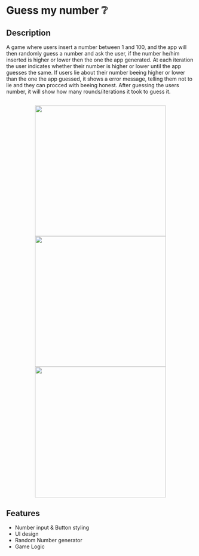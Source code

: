# Guess my number ❔

## Description

A game where users insert a number between 1 and 100, and the app will then randomly guess a number and ask the user,
if the number he/him inserted is higher or lower then the one the app generated.
At each iteration the user indicates whether their number is higher or lower until the app guesses the same.
If users lie about their number beeing higher or lower than the one the app guessed, it shows a error message, telling them not to lie and they can procced with beeing honest.
After guessing the users number, it will show how many rounds/iterations it took to guess it.

## 

<p align="center">
  <img src="https://i.imgur.com/Rkr9Twt.png" width="350">
  <img src="https://i.imgur.com/8TIXJDh.png" width="350">
  <img src="https://i.imgur.com/GAJ8fbq.png" width="350">
</p>

## Features

- Number input & Button styling
- UI design 
- Random Number generator
- Game Logic
